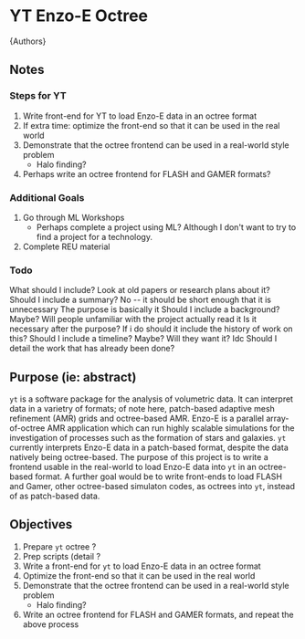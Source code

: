 # YT Enzo-E Octree 
{Authors}

## Notes
### Steps for YT
1. Write front-end for YT to load Enzo-E data in an octree format
2. If extra time: optimize the front-end so that it can be used in the real world
3. Demonstrate that the octree frontend can be used in a real-world style problem
    - Halo finding?
4. Perhaps write an octree frontend for FLASH and GAMER formats?
### Additional Goals
1. Go through ML Workshops
    - Perhaps complete a project using ML? Although I don't want to try to find
        a project for a technology.
2. Complete REU material
### Todo
What should I include?
    Look at old papers or research plans about it?
    Should I include a summary?
        No -- it should be short enough that it is unnecessary
        The purpose is basically it
    Should I include a background?
        Maybe? Will people unfamiliar with the project actually read it
            Is it necessary after the purpose?
        If i do should it include the history of work on this?
    Should I include a timeline?
        Maybe? Will they want it? Idc
    Should I detail the work that has already been done?

## Purpose (ie: abstract)
`yt` is a software package for the analysis of volumetric data. It can interpret
data in a varietry of formats; of note here, patch-based adaptive mesh
refinement (AMR) grids and octree-based AMR. Enzo-E is a parallel
array-of-octree AMR application which can run highly scalable simulations for
the investigation of processes such as the formation of stars and galaxies.
`yt` currently interprets Enzo-E data in a patch-based format, despite the data
natively being octree-based. The purpose of this project is to write a frontend
usable in the real-world to load Enzo-E data into `yt` in an octree-based
format. A further goal would be to write front-ends to load FLASH and Gamer,
other octree-based simulaton codes, as octrees into `yt`, instead of as
patch-based data.
## Objectives
1. Prepare `yt` octree ?
2. Prep scripts (detail ?
1. Write a front-end for `yt` to load Enzo-E data in an octree format
2. Optimize the front-end so that it can be used in the real world
3. Demonstrate that the octree frontend can be used in a real-world style problem
    - Halo finding?
4. Write an octree frontend for FLASH and GAMER formats, and repeat the above
   process
